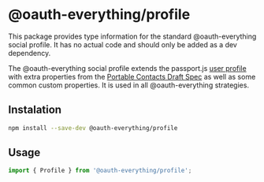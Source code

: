 @oauth-everything/profile
=========================

This package provides type information for the standard @oauth-everything
social profile. It has no actual code and should only be added as a dev
dependency.

The @oauth-everything social profile extends the passport.js [user profile](http://www.passportjs.org/docs/profile/)
with extra properties from the [Portable Contacts Draft Spec](http://portablecontacts.net/draft-spec/)
as well as some common custom properties. It is used in all @oauth-everything strategies.

## Instalation
```bash
npm install --save-dev @oauth-everything/profile
```

## Usage
```ts
import { Profile } from '@oauth-everything/profile';
```
